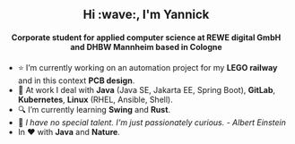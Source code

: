 <h2 align="center">Hi :wave:, I'm Yannick</h2>
<h4 align="center">Corporate student for applied computer science at REWE digital GmbH and DHBW Mannheim based in Cologne</h4>

- :star: I’m currently working on an automation project for my **LEGO railway** and in this context **PCB design**.
- :office: At work I deal with **Java** (Java SE, Jakarta EE, Spring Boot), **GitLab**, **Kubernetes**, **Linux** (RHEL, Ansible, Shell).
- :mag: I’m currently learning **Swing** and **Rust**.
- :speech_balloon: *I have no special talent. I'm just passionately curious. - Albert Einstein*
- In :heart: with **Java** and **Nature**.

